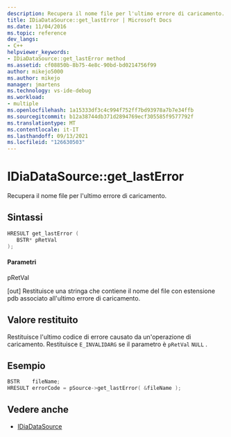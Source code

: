 ```yaml
---
description: Recupera il nome file per l'ultimo errore di caricamento.
title: IDiaDataSource::get_lastError | Microsoft Docs
ms.date: 11/04/2016
ms.topic: reference
dev_langs:
- C++
helpviewer_keywords:
- IDiaDataSource::get_lastError method
ms.assetid: cf08850b-8b75-4e8c-90bd-bd0214756f99
author: mikejo5000
ms.author: mikejo
manager: jmartens
ms.technology: vs-ide-debug
ms.workload:
- multiple
ms.openlocfilehash: 1a15333df3c4c994f752ff7bd93978a7b7e34ffb
ms.sourcegitcommit: b12a38744db371d2894769ecf305585f9577792f
ms.translationtype: MT
ms.contentlocale: it-IT
ms.lasthandoff: 09/13/2021
ms.locfileid: "126630503"
---
```

# <a name="idiadatasourceget_lasterror"></a>IDiaDataSource::get_lastError
Recupera il nome file per l'ultimo errore di caricamento.

## <a name="syntax"></a>Sintassi

```C++
HRESULT get_lastError (
   BSTR* pRetVal
);
```

#### <a name="parameters"></a>Parametri
 pRetVal

[out] Restituisce una stringa che contiene il nome del file con estensione pdb associato all'ultimo errore di caricamento.

## <a name="return-value"></a>Valore restituito
 Restituisce l'ultimo codice di errore causato da un'operazione di caricamento. Restituisce `E_INVALIDARG` se il parametro è `pRetVal` `NULL` .

## <a name="example"></a>Esempio

```C++
BSTR    fileName;
HRESULT errorCode = pSource->get_lastError( &fileName );
```

## <a name="see-also"></a>Vedere anche
- [IDiaDataSource](../../debugger/debug-interface-access/idiadatasource.md)
